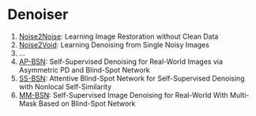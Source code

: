 # Denoiser
1. [Noise2Noise](https://github.com/NVlabs/noise2noise): Learning Image Restoration without Clean Data
2. [Noise2Void](https://github.com/juglab/n2v): Learning Denoising from Single Noisy Images
3. ...
4. [AP-BSN](https://github.com/wooseoklee4/AP-BSN): Self-Supervised Denoising for Real-World Images via Asymmetric PD and Blind-Spot Network
5. [SS-BSN](https://github.com/YoungJooHan/SS-BSN): Attentive Blind-Spot Network for Self-Supervised Denoising with Nonlocal Self-Similarity
6. [MM-BSN](https://github.com/dannie125/MM-BSN): Self-Supervised Image Denoising for Real-World With Multi-Mask Based on Blind-Spot Network
